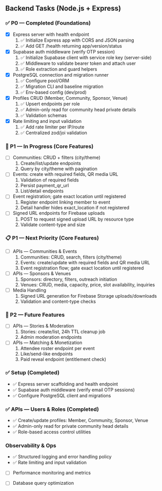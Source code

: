 ## Backend Tasks (Node.js + Express)

### ✅ P0 — Completed (Foundations)
- [x] Express server with health endpoint
  1. ✅ Initialize Express app with CORS and JSON parsing
  2. ✅ Add GET /health returning app/version/status
- [x] Supabase auth middleware (verify OTP session)
  1. ✅ Initialize Supabase client with service role key (server-side)
  2. ✅ Middleware to validate bearer token and attach user
  3. ✅ Role extraction and guard helpers
- [x] PostgreSQL connection and migration runner
  1. ✅ Configure pool/ORM
  2. ✅ Migration CLI and baseline migration
  3. ✅ Env-based config (dev/prod)
- [x] Profiles CRUD (Member, Community, Sponsor, Venue)
  1. ✅ Upsert endpoints per role
  2. ✅ Admin-only read for community head private details
  3. ✅ Validation schemas
- [x] Rate limiting and input validation
  1. ✅ Add rate limiter per IP/route
  2. ✅ Centralized zod/joi validation

### 🚧 P1 — In Progress (Core Features)
- [ ] Communities: CRUD + filters (city/theme)
  1. Create/list/update endpoints
  2. Query by city/theme with pagination
- [ ] Events: create with required fields, QR media URL
  1. Validation of required fields
  2. Persist payment_qr_url
  3. List/detail endpoints
- [ ] Event registration; gate exact location until registered
  1. Register endpoint linking member to event
  2. Detail handler hides exact_location if not registered
- [ ] Signed URL endpoints for Firebase uploads
  1. POST to request signed upload URL by resource type
  2. Validate content-type and size

### 📋 P1 — Next Priority (Core Features)
- [ ] APIs — Communities & Events
  1. Communities: CRUD, search, filters (city/theme)
  2. Events: create/update with required fields and QR media URL
  3. Event registration flow; gate exact location until registered
- [ ] APIs — Sponsors & Venues
  1. Sponsors: directory, filters, outreach initiation
  2. Venues: CRUD, media, capacity, price, slot availability, inquiries
- [ ] Media Handling
  1. Signed URL generation for Firebase Storage uploads/downloads
  2. Validation and content-type checks

### 🔮 P2 — Future Features
- [ ] APIs — Stories & Moderation
  1. Stories: create/list, 24h TTL cleanup job
  2. Admin moderation endpoints
- [ ] APIs — Matching & Monetization
  1. Attendee roster endpoint per event
  2. Like/send-like endpoints
  3. Paid reveal endpoint (entitlement check)

### ✅ Setup (Completed)
- ✅ Express server scaffolding and health endpoint
- ✅ Supabase auth middleware (verify email OTP sessions)
- ✅ Configure PostgreSQL client and migrations

### ✅ APIs — Users & Roles (Completed)
- ✅ Create/update profiles: Member, Community, Sponsor, Venue
- ✅ Admin-only read for private community head details
- ✅ Role-based access control utilities

### Observability & Ops
- ✅ Structured logging and error handling policy
- ✅ Rate limiting and input validation
- [ ] Performance monitoring and metrics
- [ ] Database query optimization


